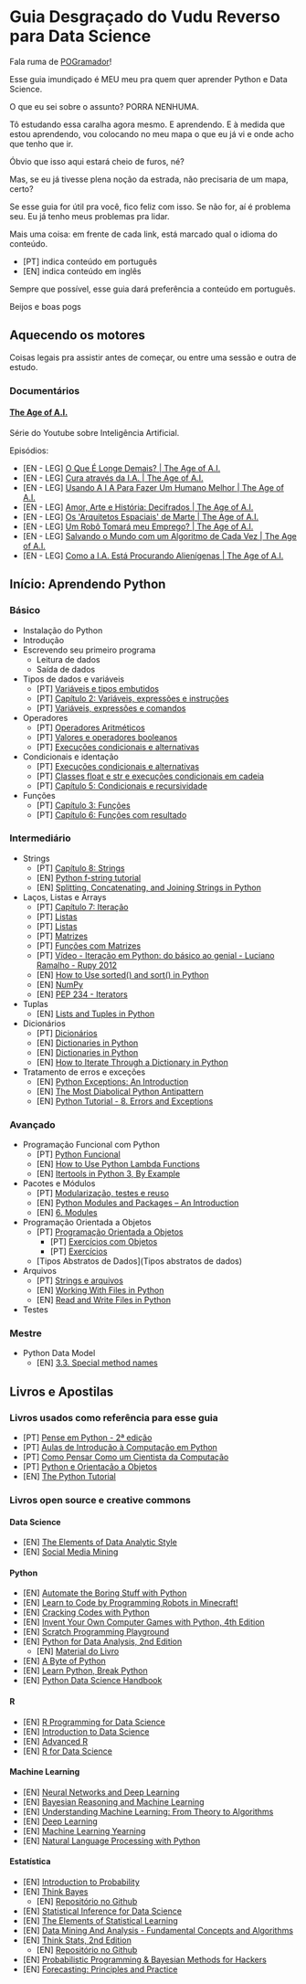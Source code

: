 # Guia Desgraçado do Vudu Reverso para Data Science

Fala ruma de [POGramador](https://livropog.com.br)!

Esse guia imundiçado é MEU meu pra quem quer aprender Python e Data
Science.

O que eu sei sobre o assunto? PORRA NENHUMA.

Tô estudando essa caralha agora mesmo. E aprendendo. E à medida que
estou aprendendo, vou colocando no meu mapa o que eu já vi e onde acho
que tenho que ir.

Óbvio que isso aqui estará cheio de furos, né?

Mas, se eu já tivesse plena noção da estrada, não precisaria de um mapa,
certo?

Se esse guia for útil pra você, fico feliz com isso. Se não for, aí é
problema seu. Eu já tenho meus problemas pra lidar.

Mais uma coisa: em frente de cada link, está marcado qual o idioma do conteúdo.

* [PT] indica conteúdo em português
* [EN] indica conteúdo em inglês

Sempre que possível, esse guia dará preferência a conteúdo em português.

Beijos e boas pogs

## Aquecendo os motores

Coisas legais pra assistir antes de começar, ou entre uma sessão e outra de
estudo.

### Documentários

#### [The Age of A.I.](https://www.youtube.com/playlist?list=PLjq6DwYksrzz_fsWIpPcf6V7p2RNAneKc)

Série do Youtube sobre Inteligência Artificial.

Episódios:

* [EN - LEG] [O Que É Longe Demais? | The Age of A.I.](https://www.youtube.com/watch?v=UwsrzCVZAb8&list=PLjq6DwYksrzz_fsWIpPcf6V7p2RNAneKc&index=2&t=0s)
* [EN - LEG] [Cura através da I.A. | The Age of A.I.](https://www.youtube.com/watch?v=V5aZjsWM2wo&list=PLjq6DwYksrzz_fsWIpPcf6V7p2RNAneKc&index=2)
* [EN - LEG] [Usando A I A Para Fazer Um Humano Melhor | The Age of A.I.](https://www.youtube.com/watch?v=lrv8ga02VNg&list=PLjq6DwYksrzz_fsWIpPcf6V7p2RNAneKc&index=3)
* [EN - LEG] [Amor, Arte e História: Decifrados | The Age of A.I.](https://www.youtube.com/watch?v=Kr1fmKVY3cA&list=PLjq6DwYksrzz_fsWIpPcf6V7p2RNAneKc&index=4)
* [EN - LEG] [Os 'Arquitetos Espaciais' de Marte | The Age of A.I.](https://www.youtube.com/watch?v=lIvrIKaNCRE&list=PLjq6DwYksrzz_fsWIpPcf6V7p2RNAneKc&index=5)
* [EN - LEG] [Um Robô Tomará meu Emprego? | The Age of A.I.](https://www.youtube.com/watch?v=f2aocKWrPG8&list=PLjq6DwYksrzz_fsWIpPcf6V7p2RNAneKc&index=6)
* [EN - LEG] [Salvando o Mundo com um Algoritmo de Cada Vez | The Age of A.I.](https://www.youtube.com/watch?v=0wy4u34fii4&list=PLjq6DwYksrzz_fsWIpPcf6V7p2RNAneKc&index=7)
* [EN - LEG] [Como a I.A. Está Procurando Alienígenas | The Age of A.I.](https://www.youtube.com/watch?v=VwtC_4t2g5M&list=PLjq6DwYksrzz_fsWIpPcf6V7p2RNAneKc&index=8)

## Início: Aprendendo Python

### Básico

* Instalação do Python
* Introdução
* Escrevendo seu primeiro programa
  * Leitura de dados
  * Saída de dados
* Tipos de dados e variáveis
  * [PT] [Variáveis e tipos embutidos](https://www.caelum.com.br/apostila-python-orientacao-objetos/declarando-e-usando-variaveis/)
  * [PT] [Capítulo 2: Variáveis, expressões e instruções](https://penseallen.github.io/PensePython2e/02-vars-expr-instr.html)
  * [PT] [Variáveis, expressões e comandos](https://panda.ime.usp.br/aulasPython/static/aulasPython/aula02.html)
* Operadores
  * [PT] [Operadores Aritméticos](https://www.caelum.com.br/apostila-python-orientacao-objetos/declarando-e-usando-variaveis/#operadores-aritmticos)
  * [PT] [Valores e operadores booleanos](https://panda.ime.usp.br/aulasPython/static/aulasPython/aula05.html)
  * [PT] [Execuções condicionais e alternativas](https://panda.ime.usp.br/aulasPython/static/aulasPython/aula03.html)
* Condicionais e identação
  * [PT] [Execuções condicionais e alternativas](https://panda.ime.usp.br/aulasPython/static/aulasPython/aula03.html)
  * [PT] [Classes float e str e execuções condicionais em cadeia](https://panda.ime.usp.br/aulasPython/static/aulasPython/aula04.html)
  * [PT] [Capítulo 5: Condicionais e recursividade](https://penseallen.github.io/PensePython2e/05-cond-recur.html)
* Funções
  * [PT] [Capítulo 3: Funções](https://penseallen.github.io/PensePython2e/03-funcoes.html)
  * [PT] [Capítulo 6: Funções com resultado](https://penseallen.github.io/PensePython2e/06-funcoes-result.html)

### Intermediário

* Strings
  * [PT] [Capítulo 8: Strings](https://penseallen.github.io/PensePython2e/08-strings.html)
  * [EN] [Python f-string tutorial](http://zetcode.com/python/fstring/)
  * [EN] [Splitting, Concatenating, and Joining Strings in Python](https://realpython.com/python-string-split-concatenate-join/)
* Laços, Listas e Arrays
  * [PT] [Capítulo 7: Iteração](https://penseallen.github.io/PensePython2e/07-iteracao.html)
  * [PT] [Listas](https://panda.ime.usp.br/aulasPython/static/aulasPython/aula09.html#listas)
  * [PT] [Listas](https://python.ime.usp.br/pensepy/static/pensepy/09-Listas/listas.html)
  * [PT] [Matrizes](https://panda.ime.usp.br/aulasPython/static/aulasPython/aula11.html)
  * [PT] [Funções com Matrizes](https://panda.ime.usp.br/aulasPython/static/aulasPython/aula12.html)
  * [PT] [Vídeo - Iteração em Python: do básico ao genial - Luciano Ramalho - Rupy 2012](https://www.youtube.com/watch?v=ULj7ejvuzI8)
  * [EN] [How to Use sorted() and sort() in Python](https://realpython.com/python-sort/)
  * [EN] [NumPy](https://realpython.com/tutorials/numpy/)
  * [EN] [PEP 234 - Iterators](https://www.python.org/dev/peps/pep-0234/)
* Tuplas
  * [EN] [Lists and Tuples in Python](https://realpython.com/python-lists-tuples/)
* Dicionários
  * [PT] [Dicionários](https://panda.ime.usp.br/aulasPython/static/aulasPython/aula22.html)
  * [EN] [Dictionaries in Python](https://realpython.com/python-dicts/)
  * [EN] [Dictionaries in Python](https://realpython.com/python-dicts/)
  * [EN] [How to Iterate Through a Dictionary in Python](https://realpython.com/iterate-through-dictionary-python/)
* Tratamento de erros e exceções
  * [EN] [Python Exceptions: An Introduction](https://realpython.com/python-exceptions/)
  * [EN] [The Most Diabolical Python Antipattern](https://realpython.com/the-most-diabolical-python-antipattern/)
  * [EN] [Python Tutorial - 8. Errors and Exceptions](https://docs.python.org/3/tutorial/errors.html#handling-exceptions)

### Avançado

* Programação Funcional com Python
  * [PT] [Python Funcional](https://github.com/dunossauro/python-funcional)
  * [EN] [How to Use Python Lambda Functions](https://realpython.com/python-lambda/#python-lambda-and-regular-functions)
  * [EN] [Itertools in Python 3, By Example](https://realpython.com/python-itertools/)
* Pacotes e Módulos
  * [PT] [Modularização, testes e reuso](https://panda.ime.usp.br/aulasPython/static/aulasPython/aula20.html)
  * [EN] [Python Modules and Packages – An Introduction](https://realpython.com/python-modules-packages/)
  * [EN] [6. Modules](https://docs.python.org/3/tutorial/modules.html)
* Programação Orientada a Objetos
  * [PT] [Programação Orientada a Objetos](https://panda.ime.usp.br/aulasPython/static/aulasPython/aula17.html#programacao-orientada-a-objetos)
    * [PT] [Exercícios com Objetos](https://panda.ime.usp.br/aulasPython/static/aulasPython/aula18.html)
    * [PT] [Exercícios](https://panda.ime.usp.br/aulasPython/static/aulasPython/aula19.html)
  * [Tipos Abstratos de Dados](Tipos abstratos de dados)
* Arquivos
  * [PT] [Strings e arquivos](https://panda.ime.usp.br/aulasPython/static/aulasPython/aula13.html)
  * [EN] [Working With Files in Python](https://realpython.com/working-with-files-in-python/)
  * [EN] [Read and Write Files in Python](https://realpython.com/read-write-files-python/)
* Testes

### Mestre

* Python Data Model
  * [EN] [3.3. Special method names](https://docs.python.org/3/reference/datamodel.html#special-method-names)

## Livros e Apostilas

### Livros usados como referência para esse guia

* [PT] [Pense em Python - 2ª edição](https://penseallen.github.io/PensePython2e/)
* [PT] [Aulas de Introdução à Computação em Python](https://panda.ime.usp.br/aulasPython/static/aulasPython/index.html)
* [PT] [Como Pensar Como um Cientista da Computação](https://python.ime.usp.br/pensepy/static/pensepy/index.html)
* [PT] [Python e Orientação a Objetos](https://www.caelum.com.br/apostila-python-orientacao-objetos)
* [EN] [The Python Tutorial](https://docs.python.org/3/tutorial/index.html)

### Livros open source e creative commons

#### Data Science

* [EN] [The Elements of Data Analytic Style](https://leanpub.com/datastyle)
* [EN] [Social Media Mining](http://dmml.asu.edu/smm/book/)

#### Python

* [EN] [Automate the Boring Stuff with Python](https://automatetheboringstuff.com/)
* [EN] [Learn to Code by Programming Robots in Minecraft!](https://turtleappstore.com/book/)
* [EN] [Cracking Codes with Python](https://inventwithpython.com/cracking/)
* [EN] [Invent Your Own Computer Games with Python, 4th Edition](http://inventwithpython.com/invent4thed/)
* [EN] [Scratch Programming Playground](https://inventwithscratch.com/book/)
* [EN] [Python for Data Analysis, 2nd Edition](http://shop.oreilly.com/product/0636920023784.do)
  * [EN] [Material do Livro](https://github.com/wesm/pydata-book)
* [EN] [A Byte of Python](https://github.com/swaroopch/byte-of-python)
* [EN] [Learn Python, Break Python](https://learnpythonbreakpython.com/)
* [EN] [Python Data Science Handbook](https://colab.research.google.com/github/jakevdp/PythonDataScienceHandbook/blob/master/notebooks/Index.ipynb)

#### R

* [EN] [R Programming for Data Science](https://leanpub.com/rprogramming)
* [EN] [Introduction to Data Science](https://docs.google.com/file/d/0B6iefdnF22XQeVZDSkxjZ0Z5VUE/edit?pli=1)
* [EN] [Advanced R](http://adv-r.had.co.nz/)
* [EN] [R for Data Science](https://r4ds.had.co.nz/)

#### Machine Learning

* [EN] [Neural Networks and Deep Learning](http://neuralnetworksanddeeplearning.com/index.html)
* [EN] [Bayesian Reasoning and Machine Learning](http://web4.cs.ucl.ac.uk/staff/D.Barber/textbook/240415.pdf)
* [EN] [Understanding Machine Learning: From Theory to Algorithms](https://www.cse.huji.ac.il/~shais/UnderstandingMachineLearning/copy.html)
* [EN] [Deep Learning](http://www.deeplearningbook.org/)
* [EN] [Machine Learning Yearning](https://www.deeplearning.ai/machine-learning-yearning/)
* [EN] [Natural Language Processing with Python](https://www.nltk.org/book/)

#### Estatística

* [EN] [Introduction to Probability](http://www.dartmouth.edu/~chance/teaching_aids/books_articles/probability_book/amsbook.mac.pdf)
* [EN] [Think Bayes](https://greenteapress.com/wp/think-bayes/)
  * [EN] [Repositório no Github](https://github.com/AllenDowney/ThinkBayes2)
* [EN] [Statistical Inference for Data Science](https://leanpub.com/LittleInferenceBook)
* [EN] [The Elements of Statistical Learning](https://web.stanford.edu/~hastie/ElemStatLearn/)
* [EN] [Data Mining And Analysis - Fundamental Concepts and Algorithms](http://www.dataminingbook.info/pmwiki.php/Main/BookDownload)
* [EN] [Think Stats, 2nd Edition](https://greenteapress.com/wp/think-stats-2e/)
  * [EN] [Repositório no Github](https://github.com/AllenDowney/ThinkStats2)
* [EN] [Probabilistic Programming & Bayesian Methods for Hackers](https://camdavidsonpilon.github.io/Probabilistic-Programming-and-Bayesian-Methods-for-Hackers/)
* [EN] [Forecasting: Principles and Practice](https://otexts.com/fpp2/)
